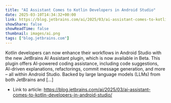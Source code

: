 ```yaml
---
title: "AI Assistant Comes to Kotlin Developers in Android Studio"
date: 2025-03-10T14:34:32+00:00
link: https://blog.jetbrains.com/ai/2025/03/ai-assistant-comes-to-kotlin-developers-in-android-studio/
showShare: false
showReadTime: false
thumbnail: images/ai.png
tags: ["blog.jetbrains.com"]
---
```

Kotlin developers can now enhance their workflows in Android Studio with the new JetBrains AI Assistant plugin, which is now available in Beta. This plugin offers AI-powered coding assistance, including code suggestions, AI-driven explanations, refactorings, commit message generation, and more – all within Android Studio. Backed by large language models (LLMs) from both JetBrains and […]

- Link to article: https://blog.jetbrains.com/ai/2025/03/ai-assistant-comes-to-kotlin-developers-in-android-studio/
